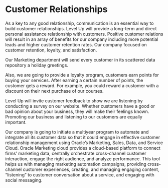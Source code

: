 # Customer Relationships

As a key to any good relationship, communication is an essential way to build customer relationships. Level Up will provide a long-term and direct personal assistance relationship with customers. Positive customer relations will result in an array of benefits for our company including more potential leads and higher customer retention rates. Our company focused on customer retention, loyalty, and satisfaction.

Our Marketing department will send every customer in its scattered data repository a holiday greetings.
 
Also, we are going to provide a loyalty program, customers earn points for buying your services. After earning a certain number of points, the customer gets a reward. For example, you could reward a customer with a discount on their next purchase of our courses.
 
Level Up will invite customer feedback to show we are listening by conducting a survey on our website. Whether customers have a good or bad opinion about your business, they will make their feelings known. Promoting our business and listening to our customers are equally important.
 
Our company is going to initiate a multiyear program to automate and integrate all its customer data so that it could engage in effective customer relationship management using Oracle’s Marketing, Sales, Data, and Service Cloud. Oracle Marketing cloud provides a cloud-based platform to connect firms’ marketing data, centrally orchestrate cross-channel customer interaction, engage the right audience, and analyze performance. This tool helps us with managing marketing automation campaigns, providing cross-channel customer experiences, creating, and managing engaging content, “listening” to customer conversation about a service, and engaging with social messaging.
